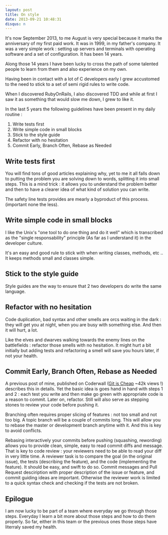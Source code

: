 ```yaml
---
layout: post
title: On style
date: 2013-09-21 10:48:31
disqus: n
---
```


It's now September 2013, to me August is very special because it marks the anniversary of my first paid work. It was in 1999, in my father's company. It was a very simple work : setting up servers and terminals with operating software and a set of configuration. It has been 14 years.

Along those 14 years I have been lucky to cross the path of some talented people to learn from them and also experience on my own.

Having been in contact with a lot of C developers early I grew accustomed to the need to stick to a set of semi rigid rules to write code.

When I discovered RubyOnRails, I also discovered TDD and while at first I saw it as something that would slow me down, I grew to like it.

In the last 5 years the following guidelines have been present in my daily routine :

1. Write tests first
2. Write simple code in small blocks
3. Stick to the style guide
4. Refactor with no hesitation
5. Commit Early, Branch Often, Rebase as Needed

## Write tests first

You will find tons of good articles explaining why, yet to me it all falls down to putting the problem you are solving down to words, splitting it into small steps. This is a mind trick : it allows you to understand the problem better and then to have a clearer idea of what kind of solution you can write.

The safety line tests provides are mearly a byproduct of this process. (important none the less).


## Write simple code in small blocks

I like the Unix's "one tool to do one thing and do it well" which is transcribed as the "single responsability" principle (As far as I understand it) in the developer culture.

It's an easy and good rule to stick with when writing classes, methods, etc .. It keeps methods small and classes simple.


## Stick to the style guide

Style guides are the way to ensure that 2 two developers do write the same language.

## Refactor with no hesitation

Code duplication, bad syntax and other smells are orcs waiting in the dark : they will get you at night, when you are busy with something else. And then it will hurt, a lot.

Like the elves and dwarves walking towards the enemy lines on the battlefields : refactor those smells with no hesitation. It might hurt a bit initially but adding tests and refactoring a smell will save you hours later, if not your health.


## Commit Early, Branch Often, Rebase as Needed

A previous post of mine, published on Coderwall ([Git is Cheap](https://coderwall.com/p/wxowig) ~42k views !) describes this in details. Yet the basic idea is goes hand in hand with steps 1 and 2 : each test you write and then make go green with appropriate code is a reason to commit. Later on, refactor. Still will also serve as stepping stones to review your code before pushing it.

Branching often requires proper slicing of features : not too small and not too big. A topic branch will be a couple of commits long. This will allow you to rebase the master or development branch anytime with it. And this is key to avoid conflicts.

Rebasing interactively your commits before pushing (squashing, rewording) allows you to provide clean, simple, easy to read commit diffs and message. That is key to code review : your reviewers need to be able to read your diff in very little time. A reviewer task is to compare the goal (in the original issue), the tests (describing the feature), and the code (implementing the feature). It should be easy, and swift to do so.
Commit messages and Pull Request desciription with proper description of the issue or feature, and commit guiding ideas are important. Otherwise the reviewer work is limited to a quick syntax check and checking if the tests are not broken.

## Epilogue

I am now lucky to be part of a team where everyday we go through those steps. Everyday I learn a bit more about those steps and how to do them properly. So far, either in this team or the previous ones those steps have literraly saved my health.
